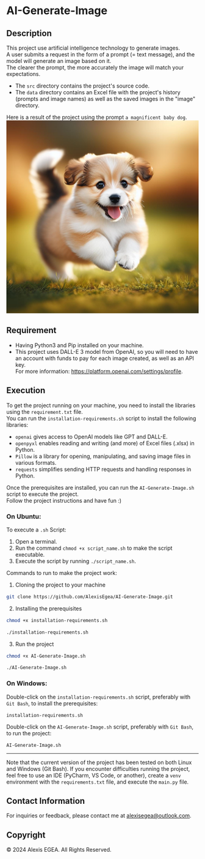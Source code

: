 # AI-Generate-Image

## Description 

This project use artificial intelligence technology to generate images.  
A user submits a request in the form of a prompt (= text message), and the model will generate an image based on it.  
The clearer the prompt, the more accurately the image will match your expectations.

- The `src` directory contains the project's source code.
- The `data` directory contains an Excel file with the project's history (prompts and image names) as well as the saved images in the "image" directory.

Here is a result of the project using the prompt `a magnificent baby dog`.
![Generated Image](data/image/image_2.jpg)

## Requirement

- Having Python3 and Pip installed on your machine.
- This project uses DALL-E 3 model from OpenAI, so you will need to have an account with funds to pay for each image created, as well as an API key.  
For more information: https://platform.openai.com/settings/profile. 

## Execution 

To get the project running on your machine, you need to install the libraries using the `requirement.txt` file.  
You can run the `installation-requirements.sh` script to install the following libraries:

- `openai` gives access to OpenAI models like GPT and DALL-E.
- `openpyxl` enables reading and writing (and more) of Excel files (.xlsx) in Python.
- `Pillow` is a library for opening, manipulating, and saving image files in various formats.
- `requests` simplifies sending HTTP requests and handling responses in Python.

Once the prerequisites are installed, you can run the `AI-Generate-Image.sh` script to execute the project.  
Follow the project instructions and have fun :)   

### On Ubuntu:

To execute a `.sh` Script:  
   1. Open a terminal.  
   2. Run the command `chmod +x script_name.sh` to make the script executable.  
   3. Execute the script by running `./script_name.sh`.  

Commands to run to make the project work:
1. Cloning the project to your machine
```sh
git clone https://github.com/AlexisEgea/AI-Generate-Image.git
```
2. Installing the prerequisites
```sh
chmod +x installation-requirements.sh
```
```sh
./installation-requirements.sh
```
3. Run the project
```sh
chmod +x AI-Generate-Image.sh
```
```sh
./AI-Generate-Image.sh
```

### On Windows:

Double-click on the `installation-requirements.sh` script, preferably with `Git Bash`, to install the prerequisites:
```
installation-requirements.sh
```

Double-click on the `AI-Generate-Image.sh` script, preferably with `Git Bash`, to run the project:
```
AI-Generate-Image.sh
```
---

Note that the current version of the project has been tested on both Linux and Windows (Git Bash). If you encounter difficulties running the project, feel free to use an IDE (PyCharm, VS Code, or another), create a `venv` environment with the `requirements.txt` file, and execute the `main.py` file.

## Contact Information

 For inquiries or feedback, please contact me at [alexisegea@outlook.com](mailto:alexisegea@outlook.com).

## Copyright

© 2024 Alexis EGEA. All Rights Reserved.
